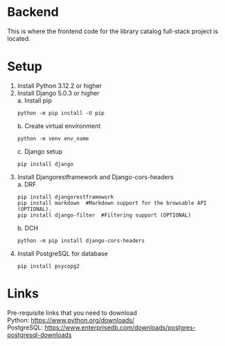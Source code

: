 # Backend
This is where the frontend code for the library catalog full-stack project is located.

# Setup
1. Install Python 3.12.2 or higher
2. Install Django 5.0.3 or higher  
   a. Install pip
   ```
   python -m pip install -U pip
   ```
   b. Create virtual environment
   ```
   python -m venv env_name
   ``` 
   c. Django setup
   ```
   pip install django
   ```
4. Install Djangorestframework and Django-cors-headers  
   a. DRF
   ```
   pip install djangorestframework
   pip install markdown  #Markdown support for the browsable API (OPTIONAL).
   pip install django-filter  #Filtering support (OPTIONAL)
   ```
   b. DCH
   ```
   python -m pip install django-cors-headers
   ```
6. Install PostgreSQL for database
   ```
   pip install psycopg2
   ```

# Links
Pre-requisite links that you need to download  
Python: <https://www.python.org/downloads/>  
PostgreSQL: <https://www.enterprisedb.com/downloads/postgres-postgresql-downloads>
